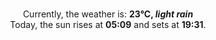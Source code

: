 <p  align="center"><br/>Currently, the weather is: <b> 23°C, <i>light rain</i></b></br>Today, the sun rises at <b>05:09</b> and sets at <b>19:31</b>.</p>